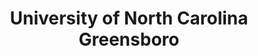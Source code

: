 ---
layout: repo
title: "University of North Carolina Greensboro"
id: 4875
permalink: repos/4875/
---
